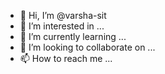 - 👋 Hi, I’m @varsha-sit
- 👀 I’m interested in ...
- 🌱 I’m currently learning ...
- 💞️ I’m looking to collaborate on ...
- 📫 How to reach me ...

<!---
varsha-sit/varsha-sit is a ✨ special ✨ repository because its `README.md` (this file) appears on your GitHub profile.
You can click the Preview link to take a look at your changes.
--->
